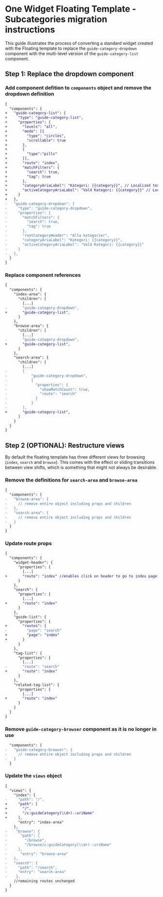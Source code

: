 # One Widget Floating Template - Subcategories migration instructions

This guide illustrates the process of converting a standard widget created with the Floating template to replace the `guide-category-dropdown` component with the multi-level version of the `guide-category-list` component.

## Step 1: Replace the dropdown component

### Add component defition to `components` object and remove the dropdown definition

```diff
{
  "components": {
+   "guide-category-list": {
+     "type": "guide-category-list",
+     "properties": {
+       "levels": "all",
+       "mode": [{
+         "type": "circles",
+         "scrollable": true
+       },
+       {
+         "type":"pills"
+       }],
+       "route": "index",
+       "matchFilters": {
+         "search": true,
+         "tag": true
+       },
+       "categoryAriaLabel": "Kategori: {{category}}", // Localized text variable
+       "activeCategoryAriaLabel": "Vald Kategori: {{category}}" // Localized text variable
+     }
+   },
-   "guide-category-dropdown": {
-     "type": "guide-category-dropdown",
-     "properties": {
-       "matchFilters": {
-         "search": true,
-         "tag": true
-       },
-       "rootCategoryHeader": "Alla kategorier",
-       "categoryAriaLabel": "Kategori: {{category}}",
-       "activeCategoryAriaLabel": "Vald Kategori: {{category}}"
-     }
-   },
  }
}
```

### Replace component references

```diff
{
  "components": {
    "index-area": {
      "children": [
        [...]
-       "guide-category-dropdown",
+       "guide-category-list",
      ]
    },
    "browse-area": {
      "children": [
        [...]
-       "guide-category-dropdown",
+       "guide-category-list",
      ]
    },
    "search-area": {
      "children": [
        [...]
-       [
-           "guide-category-dropdown",
-           {
-             "properties": {
-               "showMatchCount": true,
-               "route": "search"
-             }
-           }
-       ],
+       "guide-category-list",
      ]
    }
  }
}
```

## Step 2 (OPTIONAL): Restructure views

By default the floating template has three different views for browsing (`index`, `search` and `browse`). This comes with the effect or sliding transitions between view shifts, which is something that might not always be desirable.

### Remove the definitions for `search-area` and `browse-area`

```diff
{
  "components": {
-   "browse-area": {
-     // remove entire object including props and children
-   },
-   "search-area": {
-     // remove entire object including props and children
-   }
  }
}
```

### Update route props

```diff
{
  "components": {
    "widget-header": {
      "properties": {
        [...]
+       "route": "index" //enables click on header to go to index page
      }
    },
    "search": {
      "properties": {
        [...]
+       "route": "index"
      }
    },
    "guide-list": {
      "properties": {
+       "routes": {
-         "page": "search"
+         "page": "index"
+       }
      }
    },
    "tag-list": {
      "properties": {
        [...]
-       "route": "search"
+       "route": "index"
      }
    },
    "related-tag-list": {
      "properties": {
        [...]
+       "route": "index"
      }
    }
  }
}
```

### Remove `guide-category-browser` component as it is no longer in use

```diff
  "components": {
-   "guide-category-browser": {
-     // remove entire object including props and children
-   }
  }
```

### Update the `views` object

```diff
{
  "views": {
    "index": {
-     "path": "/",
+     "path": [
+       "/",
+       "/c:guideCategory(\\d+)-:uriName"
+     ],
      "entry": "index-area"
    },
-    "browse": {
-      "path": [
-        "/browse",
-        "/browse/c:guideCategory(\\d+)-:uriName"
-     ],
-      "entry": "browse-area"
-   },
-   "search": {
-     "path": "/search",
-     "entry": "search-area"
-    },
    //remaining routes unchanged
  }
}
```
